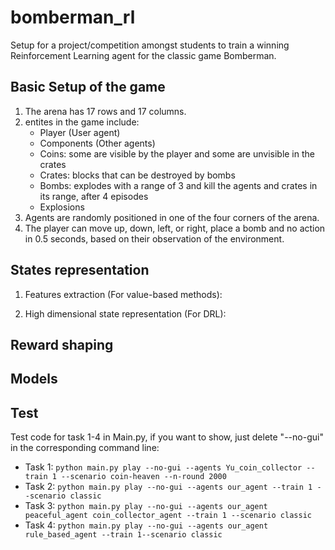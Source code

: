 # bomberman_rl

Setup for a project/competition amongst students to train a winning Reinforcement Learning agent for the classic game Bomberman.

## Basic Setup of the game

1. The arena has 17 rows and 17 columns.
2. entites in the game include:
   - Player (User agent)
   - Components (Other agents)
   - Coins: some are visible by the player and some are unvisible in the crates
   - Crates: blocks that can be destroyed by bombs
   - Bombs: explodes with a range of 3 and kill the agents and crates in its range, after 4 episodes
   - Explosions
3. Agents are randomly positioned in one of the four corners of the arena.
4. The player can move up, down, left, or right, place a bomb and no action in 0.5 seconds, based on their observation of the environment.

## States representation

1. Features extraction (For value-based methods):
   

2. High dimensional state representation (For DRL): 


## Reward shaping




## Models




## Test

Test code for task 1-4 in Main.py, if you want to show, just delete "--no-gui" in the corresponding command line:
- Task 1: `python main.py play --no-gui --agents Yu_coin_collector --train 1 --scenario coin-heaven --n-round 2000`
- Task 2: `python main.py play --no-gui --agents our_agent --train 1 --scenario classic`
- Task 3: `python main.py play --no-gui --agents our_agent peaceful_agent coin_collector_agent --train 1 --scenario classic`
- Task 4: `python main.py play --no-gui --agents our_agent rule_based_agent --train 1--scenario classic`

